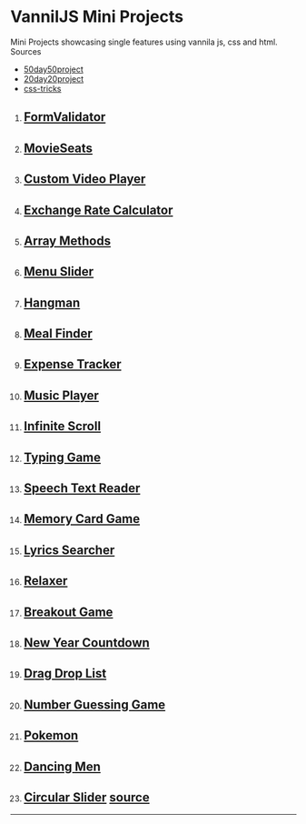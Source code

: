 # VannilJS Mini Projects
Mini Projects showcasing single features using vannila js, css and html.  
Sources 
* [50day50project](https://github.com/bradtraversy/50projects50days)
* [20day20project](https://github.com/bradtraversy/vanillawebprojects)
* [css-tricks](https://css-tricks.com/)


1. ## [FormValidator ](./1FormValidator/)
1. ## [MovieSeats  ](./2MovieSeats/)
1. ## [Custom Video Player](./3CustomVideoPlayer/)
1. ## [Exchange Rate Calculator ](./4ExchangeRateCalculator/)
1. ## [Array Methods](./5ArrayMethods/)
1. ## [Menu Slider](./6MenuSlider/)
1. ## [Hangman ](./7Hangman/)
1. ## [Meal Finder ](./8MealFinder/)
1. ## [Expense Tracker ](./9ExpenssTracker/)
1. ## [Music Player ](./10MusicPlayer/)
1. ## [Infinite Scroll ](./11InfinateScroll/)
1. ## [Typing Game ](./12TypingGame/)
1. ## [Speech Text Reader ](./13SpeechTextReader/)
1. ## [Memory Card Game ](./14MemoryCard/)
1. ## [Lyrics Searcher ](./15LyricsSearch/)
1. ## [Relaxer ](./16Relaxer/)
1. ## [Breakout Game ](./17Breakout/)
1. ## [New Year Countdown ](./18NewYearCountdown/)
1. ## [Drag Drop List ](./19DragDropList/)
1. ## [Number Guessing Game ](./20NumberGuessingGame/)
1. ## [Pokemon ](./21Pokedex/)
1. ## [Dancing Men ](./22Dancingmen/)

1. ## [Circular Slider](./27CircularImageSlider/) [source](https://css-tricks.com/css-only-infinite-and-circular-image-slider/)
---
